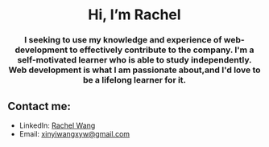 <h1 align="center"> Hi, I’m Rachel </h1>
<h3 align="center">I seeking to use my knowledge and experience of web-development to effectively contribute to the company. I'm a self-motivated learner who is able to study independently. Web development is what I am passionate about,and I'd love to be a lifelong learner for it.<h3>

## Contact me:
- LinkedIn: [Rachel Wang](https://www.linkedin.com/in/xinyi-wang-xyw/)
- Email: [xinyiwangxyw@gmail.com](mailto:xinyiwangxyw@gmail.com)


